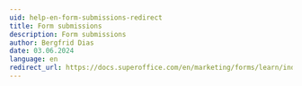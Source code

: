 ```yaml
---
uid: help-en-form-submissions-redirect
title: Form submissions
description: Form submissions
author: Bergfrid Dias
date: 03.06.2024
language: en
redirect_url: https://docs.superoffice.com/en/marketing/forms/learn/index.html#submissions
---
```

